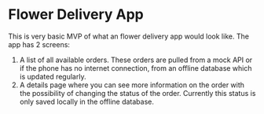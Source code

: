 # Flower Delivery App
This is very basic MVP of what an flower delivery app would look like. The app has 2 screens:
1. A list of all available orders. These orders are pulled from a mock API or if the phone has no internet connection, from an offline database which is updated regularly.
2. A details page where you can see more information on the order with the possibility of changing the status of the order. Currently this status is only saved locally in the offline database.
